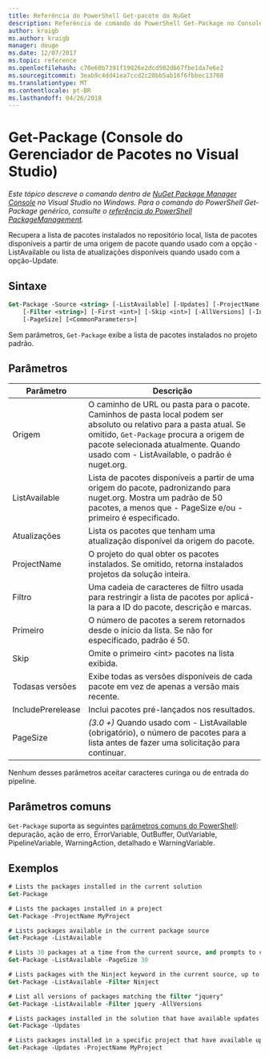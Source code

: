 ```yaml
---
title: Referência do PowerShell Get-pacote do NuGet
description: Referência de comando do PowerShell Get-Package no Console do Gerenciador de pacotes do NuGet no Visual Studio.
author: kraigb
ms.author: kraigb
manager: douge
ms.date: 12/07/2017
ms.topic: reference
ms.openlocfilehash: c70e60b7391f19026e2dcd502d667fbe1da7e6e2
ms.sourcegitcommit: 3eab9c4dd41ea7ccd2c28bb5ab16f6fbbec13708
ms.translationtype: MT
ms.contentlocale: pt-BR
ms.lasthandoff: 04/26/2018
---
```

# <a name="get-package-package-manager-console-in-visual-studio"></a>Get-Package (Console do Gerenciador de Pacotes no Visual Studio)

*Este tópico descreve o comando dentro de [NuGet Package Manager Console](package-manager-console.md) no Visual Studio no Windows. Para o comando do PowerShell Get-Package genérico, consulte o [referência do PowerShell PackageManagement](/powershell/module/packagemanagement/?view=powershell-6).*

Recupera a lista de pacotes instalados no repositório local, lista de pacotes disponíveis a partir de uma origem de pacote quando usado com a opção - ListAvailable ou lista de atualizações disponíveis quando usado com a opção-Update.

## <a name="syntax"></a>Sintaxe

```ps
Get-Package -Source <string> [-ListAvailable] [-Updates] [-ProjectName <string>]
    [-Filter <string>] [-First <int>] [-Skip <int>] [-AllVersions] [-IncludePrerelease]
    [-PageSize] [<CommonParameters>]
```

Sem parâmetros, `Get-Package` exibe a lista de pacotes instalados no projeto padrão.

## <a name="parameters"></a>Parâmetros

| Parâmetro | Descrição |
| --- | --- |
| Origem | O caminho de URL ou pasta para o pacote. Caminhos de pasta local podem ser absoluto ou relativo para a pasta atual. Se omitido, `Get-Package` procura a origem de pacote selecionada atualmente. Quando usado com - ListAvailable, o padrão é nuget.org. |
| ListAvailable | Lista de pacotes disponíveis a partir de uma origem do pacote, padronizando para nuget.org. Mostra um padrão de 50 pacotes, a menos que - PageSize e/ou - primeiro é especificado. |
| Atualizações | Lista os pacotes que tenham uma atualização disponível da origem do pacote. |
| ProjectName | O projeto do qual obter os pacotes instalados. Se omitido, retorna instalados projetos da solução inteira. |
| Filtro | Uma cadeia de caracteres de filtro usada para restringir a lista de pacotes por aplicá-la para a ID do pacote, descrição e marcas. |
| Primeiro | O número de pacotes a serem retornados desde o início da lista. Se não for especificado, padrão é 50. |
| Skip | Omite o primeiro &lt;int&gt; pacotes na lista exibida.  |
| Todasas versões | Exibe todas as versões disponíveis de cada pacote em vez de apenas a versão mais recente. |
| IncludePrerelease | Inclui pacotes pré-lançados nos resultados. |
| PageSize | *(3.0 +)*  Quando usado com - ListAvailable (obrigatório), o número de pacotes para a lista antes de fazer uma solicitação para continuar. |

Nenhum desses parâmetros aceitar caracteres curinga ou de entrada do pipeline.

## <a name="common-parameters"></a>Parâmetros comuns

`Get-Package` suporta as seguintes [parâmetros comuns do PowerShell](http://go.microsoft.com/fwlink/?LinkID=113216): depuração, ação de erro, ErrorVariable, OutBuffer, OutVariable, PipelineVariable, WarningAction, detalhado e WarningVariable.

## <a name="examples"></a>Exemplos

```ps
# Lists the packages installed in the current solution
Get-Package

# Lists the packages installed in a project
Get-Package -ProjectName MyProject

# Lists packages available in the current package source
Get-Package -ListAvailable

# Lists 30 packages at a time from the current source, and prompts to continue if more are available
Get-Package -ListAvailable -PageSize 30

# Lists packages with the Ninject keyword in the current source, up to 50
Get-Package -ListAvailable -Filter Ninject

# List all versions of packages matching the filter "jquery"
Get-Package -ListAvailable -Filter jquery -AllVersions

# Lists packages installed in the solution that have available updates
Get-Package -Updates

# Lists packages installed in a specific project that have available updates
Get-Package -Updates -ProjectName MyProject
```
